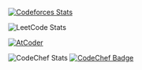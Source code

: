 [![Codeforces Stats](https://codeforces-readme-stats.vercel.app/api/card?username=Mr.Numerator_007&theme=github_dark&disable_animations=false&show_icons=true&force_username=true)](https://codeforces.com/profile/Mr.Numerator_007)

![LeetCode Stats](https://leetcard.jacoblin.cool/Numerator_429?theme=dark)

[![AtCoder](https://badges.joonhyung.xyz/atcoder/Numerator_429.svg)](https://atcoder.jp/users/Numerator_429)




![CodeChef Stats](https://codechef-readme-stats.onrender.com/numerator_007?v=1)
[![CodeChef Badge](https://cp-badges.deta.dev/codechef/numerator_007?logo=true)](https://www.codechef.com/users/numerator_007)
